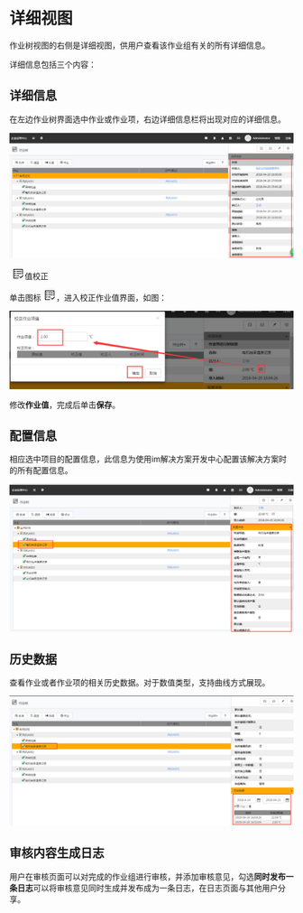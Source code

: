 # 详细视图
作业树视图的右侧是详细视图，供用户查看该作业组有关的所有详细信息。

详细信息包括三个内容：

## 详细信息
在左边作业树界面选中作业或作业项，右边详细信息栏将出现对应的详细信息。

![](./images/详细信息1.png)

![](./images/图标23.png)值校正

单击图标![](./images/图标23.png)，进入校正作业值界面，如图：

![](./images/详细信息2.png)

修改**作业值**，完成后单击**保存**。

## 配置信息
相应选中项目的配置信息，此信息为使用im解决方案开发中心配置该解决方案时的所有配置信息。

![](./images/详细信息3.png)

## 历史数据
查看作业或者作业项的相关历史数据。对于数值类型，支持曲线方式展现。

![](./images/详细信息4.png)

## 审核内容生成日志
用户在审核页面可以对完成的作业组进行审核，并添加审核意见，勾选**同时发布一条日志**可以将审核意见同时生成并发布成为一条日志，在日志页面与其他用户分享。